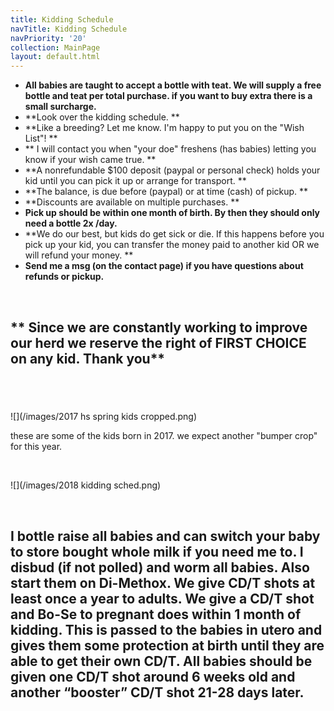 ```yaml
---
title: Kidding Schedule
navTitle: Kidding Schedule
navPriority: '20'
collection: MainPage
layout: default.html
---
```

* **All babies are taught to accept a bottle with teat. We will supply a free bottle and teat per total purchase. if you want to buy extra there is a small surcharge.**
* **Look over the kidding schedule. **
* **Like a breeding? Let me know. I'm happy to put you on the "Wish List"! **
* ** I will contact you when "your doe" freshens (has babies) letting you know if your wish came true.  **
* **A nonrefundable $100 deposit (paypal or personal check)  holds your kid until you can pick it up or arrange for transport.  **
* **The balance, is due before (paypal) or at time (cash) of pickup. **
* **Discounts are available on multiple purchases.  **
* **Pick up should be within one month of birth.  By then they should only need a bottle 2x /day.**
* **We do our best, but kids do get sick or die. If this happens before you pick up your kid, you can transfer the money paid to another kid OR we will refund your money.  **
* **Send me a msg (on the contact page)  if you have questions about refunds or pickup.**

<br />

## \*\* Since we are constantly working to improve our herd we reserve the right of FIRST CHOICE on any kid. Thank you\*\*

## <br />

![](/images/2017 hs spring kids cropped.png)

these are some of the kids born in 2017. we expect another "bumper crop" for this year.

<br />

![](/images/2018 kidding sched.png)

<br />

## I bottle raise all babies and can switch your baby to  store bought whole milk if you need me to. I  disbud (if not polled) and worm all babies. Also start them on Di-Methox.   We give CD/T shots at least once a year to adults.  We give a CD/T shot and Bo-Se to pregnant does within 1 month of kidding. This is passed to the babies in utero and gives them some protection at birth until they are able to get their own CD/T. All babies should be given one CD/T shot around 6 weeks old and another “booster” CD/T shot 21-28 days later.
